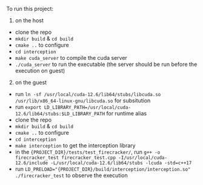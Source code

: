 To run this project:

1. on the host
- clone the repo
- `mkdir build` & `cd build`
- `cmake ..` to configure
- `cd interception`
- `make cuda_server` to compile the cuda server
- `./cuda_server` to run the executable (the server should be run before the execution on guest)

2. on the guest
- run `ln -sf /usr/local/cuda-12.6/lib64/stubs/libcuda.so /usr/lib/x86_64-linux-gnu/libcuda.so` for subsitution
- run `export LD_LIBRARY_PATH=/usr/local/cuda-12.6/lib64/stubs:$LD_LIBRARY_PATH` for runtime alias
- clone the repo
- `mkdir build` & `cd build`
- `cmake ..` to configure
- `cd interception`
- `make interception` to get the interception library
- in the `{PROJECT_DIR}/tests/test_firecracker/`, run `g++ -o firecracker_test firecracker_test.cpp -I/usr/local/cuda-12.6/include -L/usr/local/cuda-12.6/lib64/stubs -lcuda -std=c++17`
- run `LD_PRELOAD="{PROJECT_DIR}/build/interception/interception.so" ./firecracker_test` to observe the execution